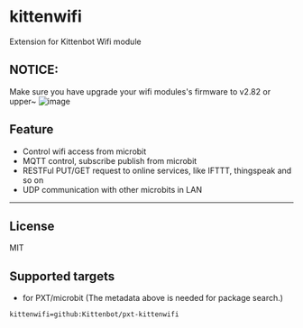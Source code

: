 # kittenwifi

Extension for Kittenbot Wifi module

## NOTICE:
Make sure you have upgrade your wifi modules's firmware to v2.82 or upper~
![image](https://user-images.githubusercontent.com/3390845/58791229-669caf80-8624-11e9-81e6-0835a1ce1727.png)

## Feature

- Control wifi access from microbit
- MQTT control, subscribe publish from microbit
- RESTFul PUT/GET request to online services, like IFTTT, thingspeak and so on
- UDP communication with other microbits in LAN


----------

## License

MIT

## Supported targets

* for PXT/microbit
(The metadata above is needed for package search.)

```package
kittenwifi=github:Kittenbot/pxt-kittenwifi
```
